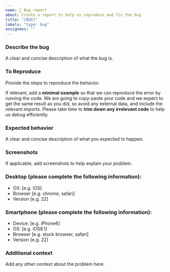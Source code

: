 ```yaml
---
name: 🐛 Bug report
about: Create a report to help us reproduce and fix the bug
title: "[BUG]"
labels: "type: bug"
assignees: ""
---
```


### Describe the bug

A clear and concise description of what the bug is.

### To Reproduce

Provide the steps to reproduce the behavior.

If relevant, add a **minimal example** so that we can reproduce the error by running the code. We are going to copy-paste your code and we expect to get the same result as you did, so avoid any external data, and include the relevant imports. Please take time to **trim down any irrelevant code** to help us debug efficiently.

### Expected behavior

A clear and concise description of what you expected to happen.

### Screenshots

If applicable, add screenshots to help explain your problem.

### Desktop (please complete the following information):

- OS: [e.g. iOS]
- Browser [e.g. chrome, safari]
- Version [e.g. 22]

### Smartphone (please complete the following information):

- Device: [e.g. iPhone6]
- OS: [e.g. iOS8.1]
- Browser [e.g. stock browser, safari]
- Version [e.g. 22]

### Additional context

Add any other context about the problem here.